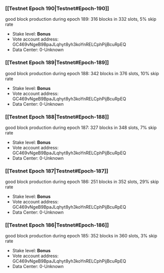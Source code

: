 ### [[Testnet Epoch 190|Testnet#Epoch-190]]
good block production during epoch 189: 316 blocks in 332 slots, 5% skip rate
* Stake level: **Bonus** 
* Vote account address: GC469vNgeB9BpaJLqhyt8yh3koYnRELCphPijBcuRpEQ
* Data Center: 0-Unknown
### [[Testnet Epoch 189|Testnet#Epoch-189]]
good block production during epoch 188: 342 blocks in 376 slots, 10% skip rate
* Stake level: **Bonus** 
* Vote account address: GC469vNgeB9BpaJLqhyt8yh3koYnRELCphPijBcuRpEQ
* Data Center: 0-Unknown
### [[Testnet Epoch 188|Testnet#Epoch-188]]
good block production during epoch 187: 327 blocks in 348 slots, 7% skip rate
* Stake level: **Bonus** 
* Vote account address: GC469vNgeB9BpaJLqhyt8yh3koYnRELCphPijBcuRpEQ
* Data Center: 0-Unknown
### [[Testnet Epoch 187|Testnet#Epoch-187]]
good block production during epoch 186: 251 blocks in 352 slots, 29% skip rate
* Stake level: **Bonus** 
* Vote account address: GC469vNgeB9BpaJLqhyt8yh3koYnRELCphPijBcuRpEQ
* Data Center: 0-Unknown
### [[Testnet Epoch 186|Testnet#Epoch-186]]
good block production during epoch 185: 352 blocks in 360 slots, 3% skip rate
* Stake level: **Bonus** 
* Vote account address: GC469vNgeB9BpaJLqhyt8yh3koYnRELCphPijBcuRpEQ
* Data Center: 0-Unknown